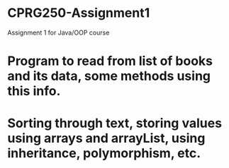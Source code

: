 # CPRG250-Assignment1
Assignment 1 for Java/OOP course
# Program to read from list of books and its data, some methods using this info.
# Sorting through text, storing values using arrays and arrayList, using inheritance, polymorphism, etc.
